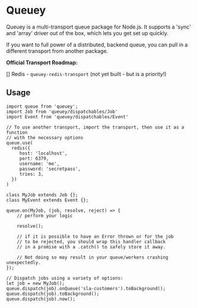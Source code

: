 # Queuey

Queuey is a multi-transport queue package for Node.js.
It supports a 'sync' and 'array' driver out of the box, which lets you
get set up quickly.

If you want to full power of a distributed, backend queue, you can pull in
a different transport from another package.

**Official Transport Roadmap:** 

[] Redis - `queuey-redis-transport` (not yet built - but is a priority!)

## Usage

```ecmascript 6
import queue from 'queuey';
import Job from 'queuey/dispatchables/Job'
import Event from 'queuey/dispatchables/Event'

// To use another transport, import the transport, then use it as a function
// with the necessary options
queue.use(
  redis({
     host: 'localhost',
     port: 6379,
     username: 'me',
     password: 'secretpass',
     tries: 3,
  })
)

class MyJob extends Job {};
class MyEvent extends Event {};

queue.on(MyJob, (job, resolve, reject) => {
    // perform your logic
    
    resolve();
    
    // if it is possible to have an Error thrown or for the job
    // to be rejected, you should wrap this handler callback 
    // in a promise with a .catch() to safely store it away.
    
    // Not doing so may result in your queue/workers crashing unexpectedly.
});

// Dispatch jobs using a variety of options:
let job = new MyJob();
queue.dispatch(job).onQueue('sla-customers').toBackground();
queue.dispatch(job).toBackground();
queue.dispatch(job).now();
```

```ecmascript 6

```